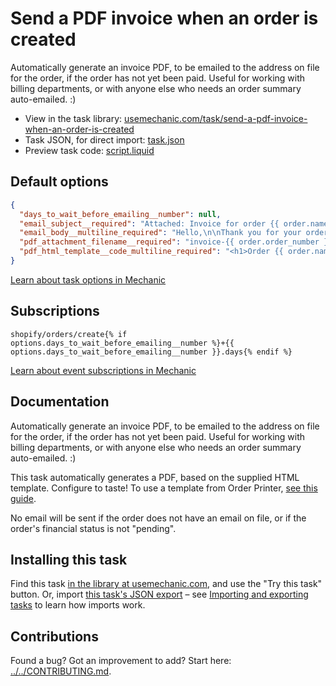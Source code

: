 # Send a PDF invoice when an order is created

Automatically generate an invoice PDF, to be emailed to the address on file for the order, if the order has not yet been paid. Useful for working with billing departments, or with anyone else who needs an order summary auto-emailed. :)

* View in the task library: [usemechanic.com/task/send-a-pdf-invoice-when-an-order-is-created](https://usemechanic.com/task/send-a-pdf-invoice-when-an-order-is-created)
* Task JSON, for direct import: [task.json](../../tasks/send-a-pdf-invoice-when-an-order-is-created.json)
* Preview task code: [script.liquid](./script.liquid)

## Default options

```json
{
  "days_to_wait_before_emailing__number": null,
  "email_subject__required": "Attached: Invoice for order {{ order.name }}",
  "email_body__multiline_required": "Hello,\n\nThank you for your order! Please see the attached invoice for details and payment options.\n\nThanks,\n{{ shop.name }}",
  "pdf_attachment_filename__required": "invoice-{{ order.order_number }}.pdf",
  "pdf_html_template__code_multiline_required": "<h1>Order {{ order.name }} for {{ shop.name }}</h1>\n\n<h2>Items</h2>\n\n<ul>\n  {% for line_item in order.line_items %}\n    <li>\n      {{ line_item.quantity }} x {{ line_item.title }}: {{ line_item.price | money_with_currency }}\n    </li>\n  {% endfor %}\n</ul>\n\n<h2>Totals</h2>\n\n<ul>\n  <li>Items: {{ order.total_line_items_price | money_with_currency }}</li>\n  <li>Discounts: {{ order.total_discounts | money_with_currency }}</li>\n  <li>Subtotal: {{ order.subtotal_price | money_with_currency }}</li>\n  <li>Total (including taxes, shipping, tips): {{ order.total_price | money_with_currency }}</li>\n</ul>\n\n<p>To arrange payment, contact {{ shop.customer_email }}.</p>"
}
```

[Learn about task options in Mechanic](https://docs.usemechanic.com/article/471-task-options)

## Subscriptions

```liquid
shopify/orders/create{% if options.days_to_wait_before_emailing__number %}+{{ options.days_to_wait_before_emailing__number }}.days{% endif %}
```

[Learn about event subscriptions in Mechanic](https://docs.usemechanic.com/article/408-subscriptions)

## Documentation

Automatically generate an invoice PDF, to be emailed to the address on file for the order, if the order has not yet been paid. Useful for working with billing departments, or with anyone else who needs an order summary auto-emailed. :)

This task automatically generates a PDF, based on the supplied HTML template. Configure to taste! To use a template from Order Printer, [see this guide](https://help.usemechanic.com/en/articles/3168408-migrating-templates-from-shopify-to-mechanic).

No email will be sent if the order does not have an email on file, or if the order's financial status is not "pending".

## Installing this task

Find this task [in the library at usemechanic.com](https://usemechanic.com/task/send-a-pdf-invoice-when-an-order-is-created), and use the "Try this task" button. Or, import [this task's JSON export](../../tasks/send-a-pdf-invoice-when-an-order-is-created.json) – see [Importing and exporting tasks](https://docs.usemechanic.com/article/505-importing-and-exporting-tasks) to learn how imports work.

## Contributions

Found a bug? Got an improvement to add? Start here: [../../CONTRIBUTING.md](../../CONTRIBUTING.md).
